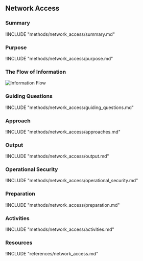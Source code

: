 ## Network Access

### Summary
!INCLUDE "methods/network_access/summary.md"

### Purpose
!INCLUDE "methods/network_access/purpose.md"

### The Flow of Information
![ Information Flow](images/info_flows/network_access.svg)

### Guiding Questions
!INCLUDE "methods/network_access/guiding_questions.md"

### Approach
!INCLUDE "methods/network_access/approaches.md"

### Output
!INCLUDE "methods/network_access/output.md"

### Operational Security
!INCLUDE "methods/network_access/operational_security.md"

### Preparation
!INCLUDE "methods/network_access/preparation.md"

### Activities
!INCLUDE "methods/network_access/activities.md"

### Resources

<div class="greybox">
!INCLUDE "references/network_access.md"
</div>
